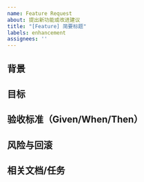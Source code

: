 ```yaml
---
name: Feature Request
about: 提出新功能或改进建议
title: "[Feature] 简要标题"
labels: enhancement
assignees: ''
---
```


## 背景

## 目标

## 验收标准（Given/When/Then）

## 风险与回滚

## 相关文档/任务



